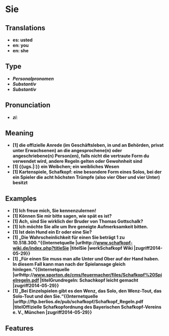 # Sie
## Translations
- **es: usted**
- **en: you**
- **en: she**
## Type
- _**Personalpronomen**_
- _**Substantiv**_
- _**Substantiv**_
## Pronunciation
- _**ziː**_
## Meaning
- **[1] die offizielle Anrede (im Geschäftsleben, in und an Behörden, privat unter Erwachsenen) an die angesprochene(n) oder angeschriebene(n) Person(en), falls nicht die vertraute Form du verwendet wird, andere Regeln gelten oder Gewohnheit sind**
- **[1] {{ugs.|:}} ein Weibchen; ein weibliches Wesen**
- **[1] Kartenspiele, Schafkopf: eine besondere Form eines Solos, bei der ein Spieler die acht höchsten Trümpfe (also vier Ober und vier Unter) besitzt**
## Examples
- **[1] Ich freue mich, Sie kennenzulernen!**
- **[1] Können Sie mir bitte sagen, wie spät es ist?**
- **[1] Ach, sind Sie wirklich der Bruder von Thomas Gottschalk?**
- **[1] Ich möchte Sie alle um Ihre geneigte Aufmerksamkeit bitten.**
- **[1] Ist dein Hund ein Er oder eine Sie?**
- **[1] „Die Wahrscheinlichkeit für einen Sie beträgt 1 zu 10.518.300.“<ref>{{Internetquelle |urlhttp://www.schafkopf-wiki.de/index.php?titleSie |titelSie |werkSchafkopf Wiki |zugriff2014-05-29}}</ref>**
- **[1] „Für einen Sie muss man alle Unter und Ober auf der Hand haben. In diesem Fall kann man nach der Spielansage gleich hinlegen.“<ref>{{Internetquelle |urlhttp://www.sporton.de/cms/feuermacher/files/Schafkopf%20Spielregeln.pdf |titelGrundregeln: Schachkopf leicht gemacht |zugriff2014-05-29}}</ref>**
- **[1] „Bei Einzelspielen gibt es den Wenz, das Solo, den Wenz-Tout, das Solo-Tout und den Sie.“<ref>{{Internetquelle |urlftp://ftp.berlios.de/pub/schafkopf/Schafkopf_Regeln.pdf |titelOffizielle Schafkopfordnung des Bayerischen Schafkopf-Vereins e. V., München |zugriff2014-05-29}}</ref>**
## Features
